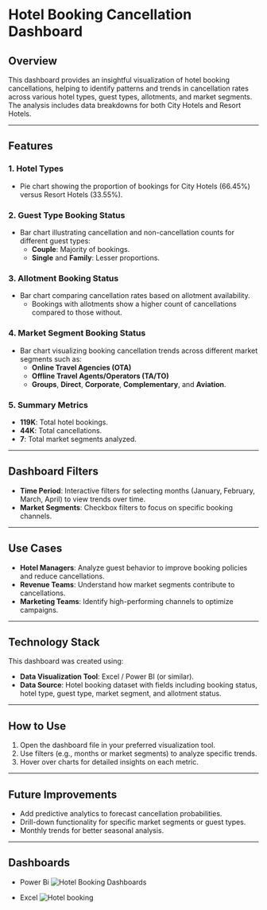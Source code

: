 # Hotel Booking Cancellation Dashboard

## Overview
This dashboard provides an insightful visualization of hotel booking cancellations, helping to identify patterns and trends in cancellation rates across various hotel types, guest types, allotments, and market segments. The analysis includes data breakdowns for both City Hotels and Resort Hotels.

---

## Features
### 1. **Hotel Types**
   - Pie chart showing the proportion of bookings for City Hotels (66.45%) versus Resort Hotels (33.55%).

### 2. **Guest Type Booking Status**
   - Bar chart illustrating cancellation and non-cancellation counts for different guest types:
     - **Couple**: Majority of bookings.
     - **Single** and **Family**: Lesser proportions.

### 3. **Allotment Booking Status**
   - Bar chart comparing cancellation rates based on allotment availability.
     - Bookings with allotments show a higher count of cancellations compared to those without.

### 4. **Market Segment Booking Status**
   - Bar chart visualizing booking cancellation trends across different market segments such as:
     - **Online Travel Agencies (OTA)**
     - **Offline Travel Agents/Operators (TA/TO)**
     - **Groups**, **Direct**, **Corporate**, **Complementary**, and **Aviation**.

### 5. **Summary Metrics**
   - **119K**: Total hotel bookings.
   - **44K**: Total cancellations.
   - **7**: Total market segments analyzed.

---

## Dashboard Filters
- **Time Period**: Interactive filters for selecting months (January, February, March, April) to view trends over time.
- **Market Segments**: Checkbox filters to focus on specific booking channels.

---

## Use Cases
- **Hotel Managers**: Analyze guest behavior to improve booking policies and reduce cancellations.
- **Revenue Teams**: Understand how market segments contribute to cancellations.
- **Marketing Teams**: Identify high-performing channels to optimize campaigns.

---

## Technology Stack
This dashboard was created using:
- **Data Visualization Tool**: Excel / Power BI (or similar).
- **Data Source**: Hotel booking dataset with fields including booking status, hotel type, guest type, market segment, and allotment status.

---

## How to Use
1. Open the dashboard file in your preferred visualization tool.
2. Use filters (e.g., months or market segments) to analyze specific trends.
3. Hover over charts for detailed insights on each metric.

---

## Future Improvements
- Add predictive analytics to forecast cancellation probabilities.
- Drill-down functionality for specific market segments or guest types.
- Monthly trends for better seasonal analysis.

---
## Dashboards 
- Power Bi
![Hotel Booking Dashboards](https://github.com/user-attachments/assets/5c90a0ff-7653-41a1-8dce-f913decd9269)

- Excel
![Hotel booking](https://github.com/user-attachments/assets/e5741da4-9c42-4d0c-8f84-48220fc8d837)

